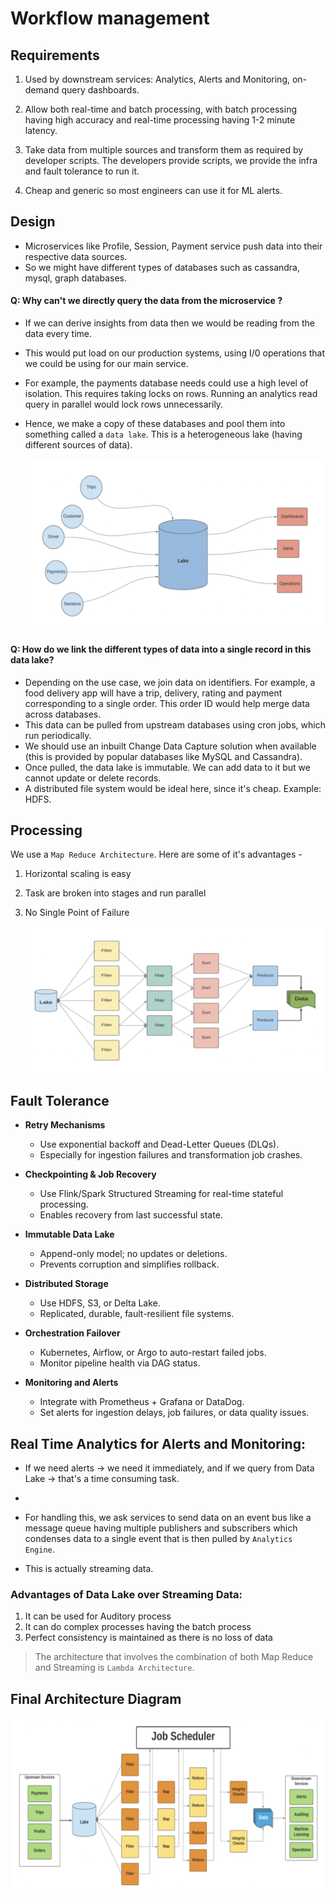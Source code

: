 # Workflow management

## Requirements

1. Used by downstream services: Analytics, Alerts and Monitoring, on-demand query dashboards.

2. Allow both real-time and batch processing, with batch processing having high accuracy and real-time processing having 1-2 minute latency.

3. Take data from multiple sources and transform them as required by developer scripts.
The developers provide scripts, we provide the infra and fault tolerance to run it.

4. Cheap and generic so most engineers can use it for ML alerts.

## Design

- Microservices like Profile, Session, Payment service push data into their respective data sources.
- So we might have different types of databases such as cassandra, mysql, graph databases.
  
#### Q: Why can't we directly query the data from the microservice ?

- If we can derive insights from data then we would be reading from the data every time. 
- This would put load on our production systems, using I/0 operations that we could be using for our main service.
- For example, the payments database needs could use a high level of isolation. This requires taking locks on rows. Running an analytics read query in parallel would lock rows unnecessarily.
- Hence, we make a copy of these databases and pool them into something called a `data lake`. This is a heterogeneous lake (having different sources of data).

    ![Alt text](./../../diagrams/wm-1.png)

#### Q: How do we link the different types of data into a single record in this data lake?
- Depending on the use case, we join data on identifiers. For example, a food delivery app will have a trip, delivery, rating and payment corresponding to a single order. This order ID would help merge data across databases.
- This data can be pulled from upstream databases using cron jobs, which run periodically.
- We should use an inbuilt Change Data Capture solution when available (this is provided by popular databases like MySQL and Cassandra).
- Once pulled, the data lake is immutable. We can add data to it but we cannot update or delete records. 
- A distributed file system would be ideal here, since it's cheap.
Example: HDFS.


## Processing

We use a `Map Reduce Architecture`. Here are some of it's advantages -

1. Horizontal scaling is easy
2. Task are broken into stages and run parallel
3. No Single Point of Failure

    ![Alt text](./../../diagrams/wm-2.png)


## Fault Tolerance

- **Retry Mechanisms**
  - Use exponential backoff and Dead-Letter Queues (DLQs).
  - Especially for ingestion failures and transformation job crashes.

- **Checkpointing & Job Recovery**
  - Use Flink/Spark Structured Streaming for real-time stateful processing.
  - Enables recovery from last successful state.

- **Immutable Data Lake**
  - Append-only model; no updates or deletions.
  - Prevents corruption and simplifies rollback.

- **Distributed Storage**
  - Use HDFS, S3, or Delta Lake.
  - Replicated, durable, fault-resilient file systems.

- **Orchestration Failover**
  - Kubernetes, Airflow, or Argo to auto-restart failed jobs.
  - Monitor pipeline health via DAG status.

- **Monitoring and Alerts**
  - Integrate with Prometheus + Grafana or DataDog.
  - Set alerts for ingestion delays, job failures, or data quality issues.


## Real Time Analytics for Alerts and Monitoring:
- If we need alerts ->  we need it immediately, and if we query from Data Lake -> that's a time consuming task.
- 
- For handling this, we ask services to send data on an event bus like a message queue having multiple publishers and subscribers which condenses data to a single event that is then pulled by `Analytics Engine`.

- This is actually streaming data.
  
### Advantages of Data Lake over Streaming Data:
1. It can be used for Auditory process
2. It can do complex processes having the batch process
3. Perfect consistency is maintained as there is no loss of data

> The architecture that involves the combination of both Map Reduce and Streaming is `Lambda
Architecture`.

## Final Architecture Diagram 
![Alt text](./final-architecture.png)